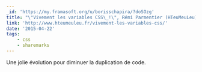 ```yaml
---
_id: 'https://my.framasoft.org/u/borisschapira/?doSOzg'
title: "\"Vivement les variables CSS\_!\", Rémi Parmentier (HTeuMeuLeu)"
link: 'http://www.hteumeuleu.fr/vivement-les-variables-css/'
date: '2015-04-22'
tags:
    - css
    - sharemarks
---
```


<div class="markdown"><p>Une jolie évolution pour diminuer la duplication de code.
</p></div>

